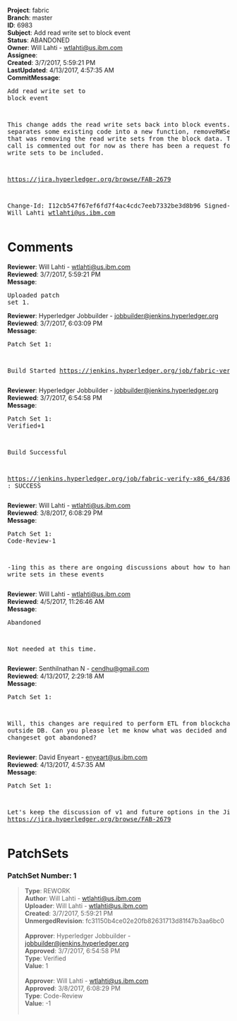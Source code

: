 <strong>Project</strong>: fabric<br><strong>Branch</strong>: master<br><strong>ID</strong>: 6983<br><strong>Subject</strong>: Add read write set to block event<br><strong>Status</strong>: ABANDONED<br><strong>Owner</strong>: Will Lahti - wtlahti@us.ibm.com<br><strong>Assignee</strong>:<br><strong>Created</strong>: 3/7/2017, 5:59:21 PM<br><strong>LastUpdated</strong>: 4/13/2017, 4:57:35 AM<br><strong>CommitMessage</strong>:<br><pre>Add read write set to block event

This change adds the read write sets back into block events. It
separates some existing code into a new function, removeRWSetsFromBlock,
that was removing the read write sets from the block data. The function
call is commented out for now as there has been a request for the read
write sets to be included.

https://jira.hyperledger.org/browse/FAB-2679

Change-Id: I12cb547f67ef6fd7f4ac4cdc7eeb7332be3d8b96
Signed-off-by: Will Lahti <wtlahti@us.ibm.com>
</pre><h1>Comments</h1><strong>Reviewer</strong>: Will Lahti - wtlahti@us.ibm.com<br><strong>Reviewed</strong>: 3/7/2017, 5:59:21 PM<br><strong>Message</strong>: <pre>Uploaded patch set 1.</pre><strong>Reviewer</strong>: Hyperledger Jobbuilder - jobbuilder@jenkins.hyperledger.org<br><strong>Reviewed</strong>: 3/7/2017, 6:03:09 PM<br><strong>Message</strong>: <pre>Patch Set 1:

Build Started https://jenkins.hyperledger.org/job/fabric-verify-x86_64/8366/</pre><strong>Reviewer</strong>: Hyperledger Jobbuilder - jobbuilder@jenkins.hyperledger.org<br><strong>Reviewed</strong>: 3/7/2017, 6:54:58 PM<br><strong>Message</strong>: <pre>Patch Set 1: Verified+1

Build Successful 

https://jenkins.hyperledger.org/job/fabric-verify-x86_64/8366/ : SUCCESS</pre><strong>Reviewer</strong>: Will Lahti - wtlahti@us.ibm.com<br><strong>Reviewed</strong>: 3/8/2017, 6:08:29 PM<br><strong>Message</strong>: <pre>Patch Set 1: Code-Review-1

-1ing this as there are ongoing discussions about how to handle read write sets in these events</pre><strong>Reviewer</strong>: Will Lahti - wtlahti@us.ibm.com<br><strong>Reviewed</strong>: 4/5/2017, 11:26:46 AM<br><strong>Message</strong>: <pre>Abandoned

Not needed at this time.</pre><strong>Reviewer</strong>: Senthilnathan N - cendhu@gmail.com<br><strong>Reviewed</strong>: 4/13/2017, 2:29:18 AM<br><strong>Message</strong>: <pre>Patch Set 1:

Will, this changes are required to perform ETL from blockchain to outside DB. Can you please let me know what was decided and why this changeset got abandoned?</pre><strong>Reviewer</strong>: David Enyeart - enyeart@us.ibm.com<br><strong>Reviewed</strong>: 4/13/2017, 4:57:35 AM<br><strong>Message</strong>: <pre>Patch Set 1:

Let's keep the discussion of v1 and future options in the Jira item: https://jira.hyperledger.org/browse/FAB-2679</pre><h1>PatchSets</h1><h3>PatchSet Number: 1</h3><blockquote><strong>Type</strong>: REWORK<br><strong>Author</strong>: Will Lahti - wtlahti@us.ibm.com<br><strong>Uploader</strong>: Will Lahti - wtlahti@us.ibm.com<br><strong>Created</strong>: 3/7/2017, 5:59:21 PM<br><strong>UnmergedRevision</strong>: fc31150b4ce02e20fb82631713d81f47b3aa6bc0<br><br><strong>Approver</strong>: Hyperledger Jobbuilder - jobbuilder@jenkins.hyperledger.org<br><strong>Approved</strong>: 3/7/2017, 6:54:58 PM<br><strong>Type</strong>: Verified<br><strong>Value</strong>: 1<br><br><strong>Approver</strong>: Will Lahti - wtlahti@us.ibm.com<br><strong>Approved</strong>: 3/8/2017, 6:08:29 PM<br><strong>Type</strong>: Code-Review<br><strong>Value</strong>: -1<br><br></blockquote>